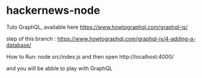 # hackernews-node

Tuto GraphQL, available here https://www.howtographql.com/graphql-js/

step of this branch : https://www.howtographql.com/graphql-js/4-adding-a-database/

How to Run:
node src/index.js
and then open
http://localhost:4000/

and you will be abble to play with GraphQL
